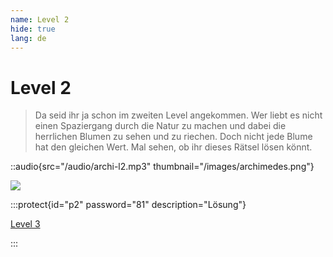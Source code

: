 ```yaml
---
name: Level 2
hide: true
lang: de
---
```


# Level 2

> Da seid ihr ja schon im zweiten Level angekommen. Wer liebt es nicht einen Spaziergang durch die Natur zu machen und dabei die herrlichen Blumen zu sehen und zu riechen. Doch nicht jede Blume hat den gleichen Wert. Mal sehen, ob ihr dieses Rätsel lösen könnt.


::audio{src="/audio/archi-l2.mp3" thumbnail="/images/archimedes.png"}


![](/images/blumen.png)

:::protect{id="p2" password="81" description="Lösung"}

[Level 3](/sajavsadnfa-l3)

:::
